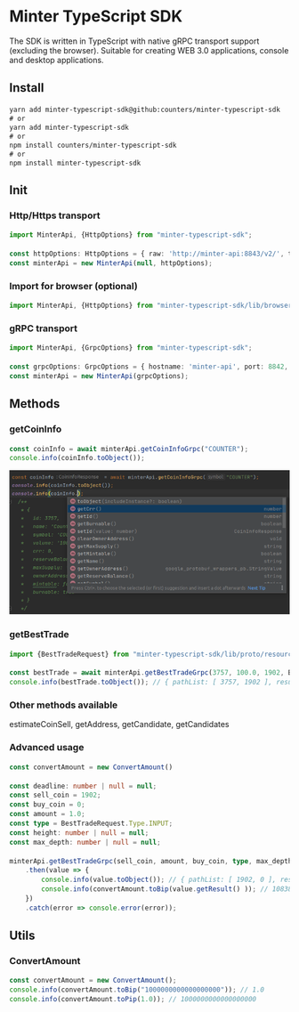 # Minter TypeScript SDK

The SDK is written in TypeScript with native gRPC transport support (excluding the browser). Suitable for creating WEB 3.0 applications, console and desktop applications.

## Install

```shell
yarn add minter-typescript-sdk@github:counters/minter-typescript-sdk
# or
yarn add minter-typescript-sdk
# or
npm install counters/minter-typescript-sdk 
# or
npm install minter-typescript-sdk
```

## Init

### Http/Https transport

```ts
import MinterApi, {HttpOptions} from "minter-typescript-sdk";

const httpOptions: HttpOptions = { raw: 'http://minter-api:8843/v2/', timeout: null, headers: null };
const minterApi = new MinterApi(null, httpOptions);
```

### Import for browser (optional)

```ts
import MinterApi, {HttpOptions} from "minter-typescript-sdk/lib/browser";
```

### gRPC transport

```ts
import MinterApi, {GrpcOptions} from "minter-typescript-sdk";

const grpcOptions: GrpcOptions = { hostname: 'minter-api', port: 8842, deadline: 2500, useTransportSecurity: false };
const minterApi = new MinterApi(grpcOptions);
```


## Methods

### getCoinInfo

```ts
const coinInfo = await minterApi.getCoinInfoGrpc("COUNTER");
console.info(coinInfo.toObject());
```

![Minter TypeScript SDK code completion](sdk-code-completion.png "Minter TypeScript SDK code completion")


### getBestTrade

```ts
import {BestTradeRequest} from "minter-typescript-sdk/lib/proto/resources_pb";

const bestTrade = await minterApi.getBestTradeGrpc(3757, 100.0, 1902, BestTradeRequest.Type.INPUT)
console.info(bestTrade.toObject()); // { pathList: [ 3757, 1902 ], result: '7929802038004399105' }
```

### Other methods available
estimateCoinSell, getAddress, getCandidate, getCandidates

### Advanced usage

```ts
const convertAmount = new ConvertAmount()

const deadline: number | null = null;
const sell_coin = 1902;
const buy_coin = 0;
const amount = 1.0;
const type = BestTradeRequest.Type.INPUT;
const height: number | null = null;
const max_depth: number | null = null;

minterApi.getBestTradeGrpc(sell_coin, amount, buy_coin, type, max_depth, height, deadline)
    .then(value => {
        console.info(value.toObject()); // { pathList: [ 1902, 0 ], result: '10838518193168082966333' }
        console.info(convertAmount.toBip(value.getResult() )); // 10838.518193168084
    })
    .catch(error => console.error(error));
```

## Utils

### ConvertAmount

```ts
const convertAmount = new ConvertAmount();
console.info(convertAmount.toBip("1000000000000000000")); // 1.0
console.info(convertAmount.toPip(1.0)); // 1000000000000000000
```
